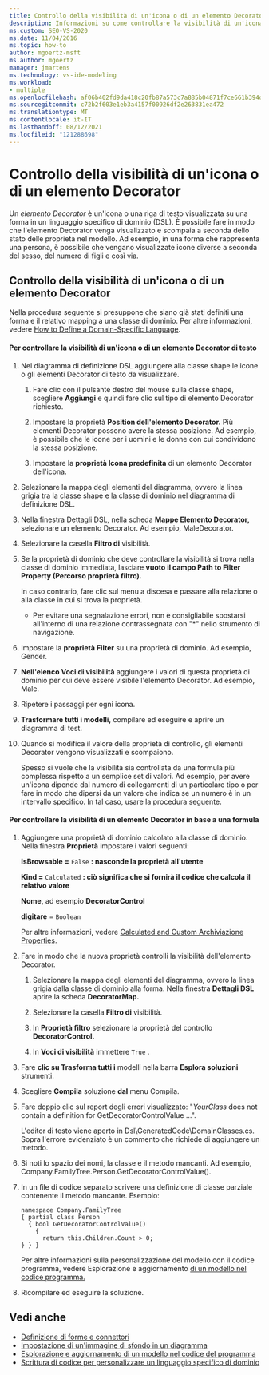 ```yaml
---
title: Controllo della visibilità di un'icona o di un elemento Decorator
description: Informazioni su come controllare la visibilità di un'icona o di un elemento Decorator a seconda dello stato delle proprietà nel modello.
ms.custom: SEO-VS-2020
ms.date: 11/04/2016
ms.topic: how-to
author: mgoertz-msft
ms.author: mgoertz
manager: jmartens
ms.technology: vs-ide-modeling
ms.workload:
- multiple
ms.openlocfilehash: af06b402fd9da418c20fb87a573c7a885b04871f7ce661b394d284491acd5e96
ms.sourcegitcommit: c72b2f603e1eb3a4157f00926df2e263831ea472
ms.translationtype: MT
ms.contentlocale: it-IT
ms.lasthandoff: 08/12/2021
ms.locfileid: "121288698"
---
```

# <a name="controlling-the-visibility-of-an-icon-or-decorator"></a>Controllo della visibilità di un'icona o di un elemento Decorator
Un *elemento Decorator* è un'icona o una riga di testo visualizzata su una forma in un linguaggio specifico di dominio (DSL). È possibile fare in modo che l'elemento Decorator venga visualizzato e scompaia a seconda dello stato delle proprietà nel modello. Ad esempio, in una forma che rappresenta una persona, è possibile che vengano visualizzate icone diverse a seconda del sesso, del numero di figli e così via.

## <a name="controlling-the-visibility-of-an-icon-or-decorator"></a>Controllo della visibilità di un'icona o di un elemento Decorator
 Nella procedura seguente si presuppone che siano già stati definiti una forma e il relativo mapping a una classe di dominio. Per altre informazioni, vedere [How to Define a Domain-Specific Language](../modeling/how-to-define-a-domain-specific-language.md).

#### <a name="to-control-the-visibility-of-an-icon-or-text-decorator"></a>Per controllare la visibilità di un'icona o di un elemento Decorator di testo

1. Nel diagramma di definizione DSL aggiungere alla classe shape le icone o gli elementi Decorator di testo da visualizzare.

   1. Fare clic con il pulsante destro del mouse sulla classe shape, scegliere **Aggiungi** e quindi fare clic sul tipo di elemento Decorator richiesto.

   2. Impostare la proprietà **Position dell'elemento Decorator.** Più elementi Decorator possono avere la stessa posizione. Ad esempio, è possibile che le icone per i uomini e le donne con cui condividono la stessa posizione.

   3. Impostare la **proprietà Icona predefinita** di un elemento Decorator dell'icona.

2. Selezionare la mappa degli elementi del diagramma, ovvero la linea grigia tra la classe shape e la classe di dominio nel diagramma di definizione DSL.

3. Nella finestra Dettagli DSL, nella scheda **Mappe Elemento Decorator,** selezionare un elemento Decorator. Ad esempio, MaleDecorator.

4. Selezionare la casella **Filtro di** visibilità.

5. Se la proprietà di dominio che deve controllare la visibilità si trova nella classe di dominio immediata, lasciare **vuoto il campo Path to Filter Property (Percorso proprietà filtro).**

    In caso contrario, fare clic sul menu a discesa e passare alla relazione o alla classe in cui si trova la proprietà.

   - Per evitare una segnalazione errori, non è consigliabile spostarsi all'interno di una relazione contrassegnata con "*" nello strumento di navigazione.

6. Impostare la **proprietà Filter** su una proprietà di dominio. Ad esempio, Gender.

7. **Nell'elenco Voci di visibilità** aggiungere i valori di questa proprietà di dominio per cui deve essere visibile l'elemento Decorator. Ad esempio, Male.

8. Ripetere i passaggi per ogni icona.

9. **Trasformare tutti i modelli,** compilare ed eseguire e aprire un diagramma di test.

10. Quando si modifica il valore della proprietà di controllo, gli elementi Decorator vengono visualizzati e scompaiono.

    Spesso si vuole che la visibilità sia controllata da una formula più complessa rispetto a un semplice set di valori. Ad esempio, per avere un'icona dipende dal numero di collegamenti di un particolare tipo o per fare in modo che dipersi da un valore che indica se un numero è in un intervallo specifico. In tal caso, usare la procedura seguente.

#### <a name="to-control-the-visibility-of-a-decorator-based-on-a-formula"></a>Per controllare la visibilità di un elemento Decorator in base a una formula

1. Aggiungere una proprietà di dominio calcolato alla classe di dominio. Nella finestra **Proprietà** impostare i valori seguenti:

     **IsBrowsable =** `False` **: nasconde la proprietà all'utente**    

     **Kind =** `Calculated` **: ciò significa che si fornirà il codice che calcola il relativo valore**    

     **Nome,** ad esempio **DecoratorControl**

     **digitare** = `Boolean`

     Per altre informazioni, vedere [Calculated and Custom Archiviazione Properties](../modeling/calculated-and-custom-storage-properties.md).

2. Fare in modo che la nuova proprietà controlli la visibilità dell'elemento Decorator.

    1. Selezionare la mappa degli elementi del diagramma, ovvero la linea grigia dalla classe di dominio alla forma. Nella finestra **Dettagli DSL** aprire la scheda **DecoratorMap.**

    2. Selezionare la casella **Filtro di** visibilità.

    3. In **Proprietà filtro** selezionare la proprietà del controllo **DecoratorControl.**

    4. In **Voci di visibilità** immettere `True` .

3. Fare **clic su Trasforma tutti i** modelli nella barra **Esplora soluzioni** strumenti.

4. Scegliere **Compila** soluzione **dal** menu Compila.

5. Fare doppio clic sul report degli errori visualizzato: "*YourClass* does not contain a definition for GetDecoratorControlValue ...".

     L'editor di testo viene aperto in Dsl\GeneratedCode\DomainClasses.cs. Sopra l'errore evidenziato è un commento che richiede di aggiungere un metodo.

6. Si noti lo spazio dei nomi, la classe e il metodo mancanti.  Ad esempio, Company.FamilyTree.Person.GetDecoratorControlValue().

7. In un file di codice separato scrivere una definizione di classe parziale contenente il metodo mancante. Esempio:

    ```
    namespace Company.FamilyTree
    { partial class Person
      { bool GetDecoratorControlValue()
        {
          return this.Children.Count > 0;
    } } }
    ```

     Per altre informazioni sulla personalizzazione del modello con il codice programma, vedere Esplorazione e aggiornamento [di un modello nel codice programma.](../modeling/navigating-and-updating-a-model-in-program-code.md)

8. Ricompilare ed eseguire la soluzione.

## <a name="see-also"></a>Vedi anche

- [Definizione di forme e connettori](../modeling/defining-shapes-and-connectors.md)
- [Impostazione di un'immagine di sfondo in un diagramma](../modeling/setting-a-background-image-on-a-diagram.md)
- [Esplorazione e aggiornamento di un modello nel codice del programma](../modeling/navigating-and-updating-a-model-in-program-code.md)
- [Scrittura di codice per personalizzare un linguaggio specifico di dominio](../modeling/writing-code-to-customise-a-domain-specific-language.md)